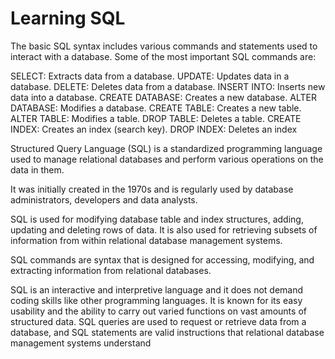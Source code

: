 # Learning SQL

The basic SQL syntax includes various commands and statements used to interact with a database. Some of the most important SQL commands are:

SELECT: Extracts data from a database.
UPDATE: Updates data in a database.
DELETE: Deletes data from a database.
INSERT INTO: Inserts new data into a database.
CREATE DATABASE: Creates a new database.
ALTER DATABASE: Modifies a database.
CREATE TABLE: Creates a new table.
ALTER TABLE: Modifies a table.
DROP TABLE: Deletes a table.
CREATE INDEX: Creates an index (search key).
DROP INDEX: Deletes an index

Structured Query Language (SQL) is a standardized programming language used to manage relational databases
and perform various operations on the data in them.

It was initially created in the 1970s and is regularly used by database administrators, developers and data analysts.

SQL is used for modifying database table and index structures, adding, updating and deleting rows of data.  It is also used for retrieving subsets of information from within relational database management systems.

SQL commands are syntax that is designed for accessing, modifying, and extracting information from relational databases.

SQL is an interactive and interpretive language and it does not demand coding skills like other programming languages.
It is known for its easy usability and the ability to carry out varied functions on vast amounts of structured data.
SQL queries are used to request or retrieve data from a database, and SQL statements are valid instructions that
relational database management systems understand
